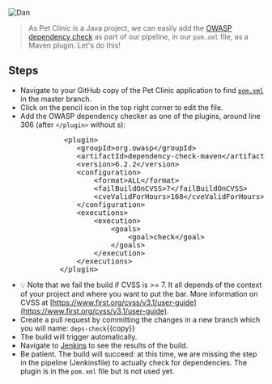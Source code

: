 ![Dan](../../assets/online-devops-dojo/shift-security-left/dan.png)

> As Pet Clinic is a Java project, we can easily add the [OWASP dependency check](https://owasp.org/www-project-dependency-check/) as part of our pipeline, in our `pom.xml` file, as a Maven plugin. Let's do this!

## Steps

* Navigate to your GitHub copy of the Pet Clinic application to find [`pom.xml`](https://[[HOST_SUBDOMAIN]]-9876-[[KATACODA_HOST]].environments.katacoda.com/#pomfile) in the master branch.
* Click on the pencil icon in the top right corner to edit the file.
* Add the OWASP dependency checker as one of the plugins, around line 306 (after `</plugin>` without s):

<pre class="file" data-target="clipboard">
             &lt;plugin&gt;
                &lt;groupId&gt;org.owasp&lt;/groupId&gt;
                &lt;artifactId&gt;dependency-check-maven&lt;/artifactId&gt;
                &lt;version&gt;6.2.2&lt;/version&gt;
                &lt;configuration&gt;
                    &lt;format&gt;ALL&lt;/format&gt;
                    &lt;failBuildOnCVSS&gt;7&lt;/failBuildOnCVSS&gt;
                    &lt;cveValidForHours&gt;168&lt;/cveValidForHours&gt;
                &lt;/configuration&gt;
                &lt;executions&gt;
                    &lt;execution&gt;
                        &lt;goals&gt;
                            &lt;goal&gt;check&lt;/goal&gt;
                        &lt;/goals&gt;
                    &lt;/execution&gt;
                &lt;/executions&gt;
            &lt;/plugin&gt;
</pre>

* 💡 Note that we fail the build if CVSS is >= 7. It all depends of the context
  of your project and where you want to put the bar. More information on CVSS at
  [https://www.first.org/cvss/v3.1/user-guide](https://www.first.org/cvss/v3.1/user-guide).
* Create a pull request by committing the changes in a new branch which you will
  name: `deps-check`{{copy}}
* The build will trigger automatically.
* Navigate to <a href="https://[[HOST_SUBDOMAIN]]-8080-[[KATACODA_HOST]].environments.katacoda.com/blue/organizations/jenkins/pet-clinic/activity" target="jenkins">Jenkins</a> to see the results of the build.
* Be patient. The build will succeed: at this time, we are missing the step in the pipeline
  (Jenkinsfile) to actually check for dependencies. The plugin is in the
  `pom.xml` file but is not used yet.
